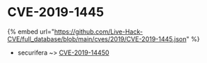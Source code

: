 # CVE-2019-1445
{% embed url="https://github.com/Live-Hack-CVE/full_database/blob/main/cves/2019/CVE-2019-1445.json" %}

* securifera ~> [CVE-2019-14450](https://www.alice-snow.ru/2019/database/cve-2019-1445/cve-2019-14450-securifera)
